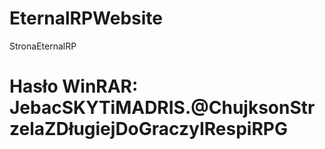 # EternalRPWebsite
StronaEternalRP
# Hasło WinRAR: JebacSKYTiMADRIS.@ChujksonStrzelaZDługiejDoGraczyIRespiRPG
